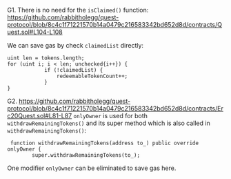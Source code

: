 G1. There is no need for the ``isClaimed()`` function:
https://github.com/rabbitholegg/quest-protocol/blob/8c4c1f71221570b14a0479c216583342bd652d8d/contracts/Quest.sol#L104-L108

We can save gas by check ``claimedList`` directly:
```
uint len = tokens.length;
for (uint i; i < len; unchecked{i++}) {
            if (!claimedList) {
                redeemableTokenCount++;
            }
}
```

G2. https://github.com/rabbitholegg/quest-protocol/blob/8c4c1f71221570b14a0479c216583342bd652d8d/contracts/Erc20Quest.sol#L81-L87
``onlyOwner`` is used for both ``withdrawRemainingTokens()`` and its super method which is also called in ``withdrawRemainingTokens()``:
```
 function withdrawRemainingTokens(address to_) public override onlyOwner {
        super.withdrawRemainingTokens(to_);
```
One modifier ``onlyOwner`` can be eliminated to save gas here.


